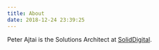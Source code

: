 ```yaml
---
title: About
date: 2018-12-24 23:39:25
---
```


Peter Ajtai is the Solutions Architect at [SolidDigital](https://www.soliddigital.com/).

